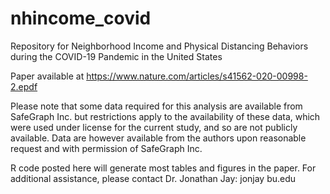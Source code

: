 # nhincome_covid
Repository for Neighborhood Income and Physical Distancing Behaviors during the COVID-19 Pandemic in the United States

Paper available at https://www.nature.com/articles/s41562-020-00998-2.epdf

Please note that some data required for this analysis are available from SafeGraph Inc. but restrictions apply to the availability of these data, which were used under license for the current study, and so are not publicly available. Data are however available from the authors upon reasonable request and with permission of SafeGraph Inc. 

R code posted here will generate most tables and figures in the paper. For additional assistance, please contact Dr. Jonathan Jay: jonjay <at> bu.edu
